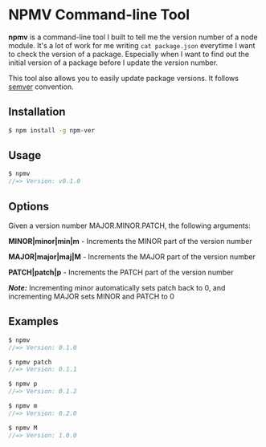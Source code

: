 # NPMV Command-line Tool

**npmv** is a command-line tool I built to tell me the version number of a node module. It's a
lot of work for me writing `cat package.json` everytime I want to check the version of a
package. Especially when I want to find out the initial version of a package before I
update the version number.

This tool also allows you to easily update package versions. It follows
[semver](http://semver.org) convention.

## Installation

```bash
$ npm install -g npm-ver
```


## Usage

```javascript
$ npmv
//=> Version: v0.1.0
```

## Options

Given a version number MAJOR.MINOR.PATCH, the following arguments:

**MINOR|minor|min|m** - Increments the MINOR part of the version number

**MAJOR|major|maj|M** - Increments the MAJOR part of the version number

**PATCH|patch|p** - Increments the PATCH part of the version number



___Note:___ Incrementing minor automatically sets patch back to 0, and incrementing MAJOR
sets MINOR and PATCH to 0


## Examples

```javascript
$ npmv
//=> Version: 0.1.0

$ npmv patch
//=> Version: 0.1.1

$ npmv p
//=> Version: 0.1.2

$ npmv m
//=> Version: 0.2.0

$ npmv M
//=> Version: 1.0.0
```

